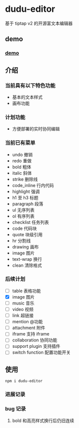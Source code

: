 # dudu-editor

基于 tiptap v2 的开源富文本编辑器

## demo

### [demo](http://youngchou1997.github.io/dudu-editor)

## 介绍

### 当前具有以下特色功能

- 基本的文本样式
- 画布功能

### 计划功能

- 方便部署的实时协同编辑

### 当前已有菜单

- undo 撤销
- redo 重做
- bold 粗体
- italic 斜体
- strike 删除线
- code_inline 行内代码
- highlight 强调
- h1 至 h3 标题
- paragraph 段落
- ul 无序列表
- ol 有序列表
- checklist 任务列表
- code 代码块
- quote 块级引用
- hr 分割线
- drawing 画布
- image 图片
- text-wrap 换行
- clean 清除格式

### 后续计划

- [ ] table 表格功能
- [x] image 图片
- [ ] music 音乐
- [ ] video 视频
- [ ] link 超链接
- [ ] mention @功能
- [ ] attachment 附件
- [ ] iframe 支持 iframe
- [ ] collaboration 协同功能
- [ ] support plugin 支持插件
- [ ] switch function 配置功能开关

## 使用

`npm i dudu-editor`

### 进展记录

### bug 记录

1. bold 和高亮样式换行后仍旧连续
